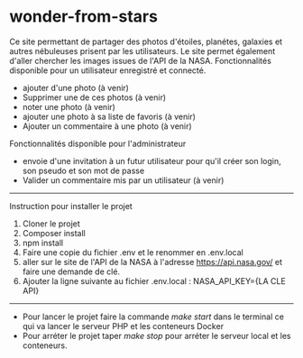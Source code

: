 # wonder-from-stars

Ce site permettant de partager des photos d'étoiles, planétes, galaxies et autres nébuleuses prisent par les utilisateurs. Le site permet également d'aller chercher les images issues de l'API de la NASA.
Fonctionnalités disponible pour un utilisateur enregistré et connecté.
- ajouter d'une photo (à venir)
- Supprimer une de ces photos (à venir)
- noter une photo (à venir)
- ajouter une photo à sa liste de favoris (à venir)
- Ajouter un commentaire à une photo (à venir)

Fonctionnalités disponible pour l'administrateur
- envoie d'une invitation à un futur utilisateur pour qu'il créer son login, son pseudo et son mot de passe
- Valider un commentaire mis par un utilisateur (à venir)
***
Instruction pour installer le projet
1. Cloner le projet
2. Composer install
3. npm install
2. Faire une copie du fichier .env et le renommer en .env.local
3. aller sur le site de l'API de la NASA à l'adresse https://api.nasa.gov/ et faire une demande de clé.
4. Ajouter la ligne suivante au fichier .env.local : NASA_API_KEY={LA CLE API}
***
- Pour lancer le projet faire la commande *make start* dans le terminal ce qui va lancer le serveur PHP et les conteneurs Docker
- Pour arréter le projet taper *make stop* pour arréter le serveur local et les conteneurs.
